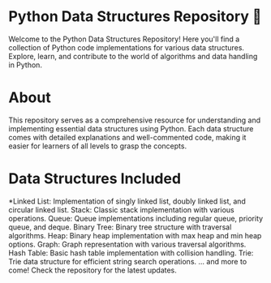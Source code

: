 # Python Data Structures Repository 🐍
Welcome to the Python Data Structures Repository! Here you'll find a collection of Python code implementations for various data structures. Explore, learn, and contribute to the world of algorithms and data handling in Python.

# About
This repository serves as a comprehensive resource for understanding and implementing essential data structures using Python. Each data structure comes with detailed explanations and well-commented code, making it easier for learners of all levels to grasp the concepts.

# Data Structures Included
*Linked List: Implementation of singly linked list, doubly linked list, and circular linked list.
Stack: Classic stack implementation with various operations.
Queue: Queue implementations including regular queue, priority queue, and deque.
Binary Tree: Binary tree structure with traversal algorithms.
Heap: Binary heap implementation with max heap and min heap options.
Graph: Graph representation with various traversal algorithms.
Hash Table: Basic hash table implementation with collision handling.
Trie: Trie data structure for efficient string search operations.
... and more to come! Check the repository for the latest updates.
